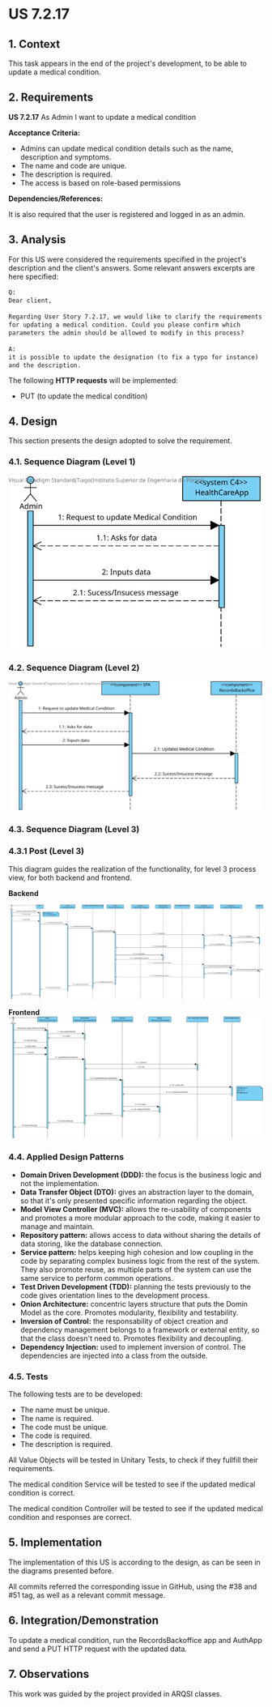 # US 7.2.17

## 1. Context

This task appears in the end of the project's development, to be able to update a medical condition.


## 2. Requirements

**US 7.2.17** As Admin I want to update a medical condition

**Acceptance Criteria:**

- Admins can update medical condition details such as the name, description and symptoms.
- The name and code are unique.
- The description is required.
- The access is based on role-based permissions

**Dependencies/References:**

It is also required that the user is registered and logged in as an admin.


## 3. Analysis

For this US were considered the requirements specified in the project's description and the client's answers. 
Some relevant answers excerpts are here specified:

```
Q: 
Dear client,

Regarding User Story 7.2.17, we would like to clarify the requirements for updating a medical condition. Could you please confirm which parameters the admin should be allowed to modify in this process?

A: 
it is possible to update the designation (to fix a typo for instance) and the description.

```

The following **HTTP requests** will be implemented:
- PUT (to update the medical condition)

## 4. Design

This section presents the design adopted to solve the requirement.

### 4.1. Sequence Diagram (Level 1)

![SSD_Lvl1.png](SD1.svg) 


### 4.2. Sequence Diagram (Level 2)

![SSD_Lvl1.png](SD2.svg) 


### 4.3. Sequence Diagram (Level 3)

### 4.3.1 Post (Level 3)
This diagram guides the realization of the functionality, for level 3 process view, for both backend and frontend.

**Backend**

![USback](SD3Backend.svg)

**Frontend**
![USfront](SD3Frontend.svg)



### 4.4. Applied Design Patterns

- **Domain Driven Development (DDD):** the focus is the business logic and not the implementation.
- **Data Transfer Object (DTO):** gives an abstraction layer to the domain, so that it's only presented specific information regarding the object.
- **Model View Controller (MVC):** allows the re-usability of components and promotes a more modular approach to the code, making it easier to manage and maintain.
- **Repository pattern:** allows access to data without sharing the details of data storing, like the database connection.
- **Service pattern:** helps keeping high cohesion and low coupling in the code by separating complex business logic from the rest of the system. They also promote reuse, as multiple parts of the system can use the same service to perform common operations.
- **Test Driven Development (TDD):** planning the tests previously to the code gives orientation lines to the development process.
- **Onion Architecture:** concentric layers structure that puts the Domin Model as the core. Promotes modularity, flexibility and testability.
- **Inversion of Control:** the responsability of object creation and dependency management belongs to a framework or external entity, so that the class doesn't need to. Promotes flexibility and decoupling.
- **Dependency Injection:** used to implement inversion of control. The dependencies are injected into a class from the outside.

### 4.5. Tests

The following tests are to be developed:
- The name must be unique.
- The name is required.
- The code must be unique.
- The code is required.
- The description is required.

All Value Objects will be tested in Unitary Tests, to check if they fullfill their requirements.

The medical condition Service will be tested to see if the updated medical condition is correct.

The medical condition Controller will be tested to see if the updated medical condition and responses are correct.


## 5. Implementation

The implementation of this US is according to the design, as can be seen in the diagrams presented before.

All commits referred the corresponding issue in GitHub, using the #38 and #51 tag, as well as a relevant commit message.


## 6. Integration/Demonstration

To update a medical condition, run the RecordsBackoffice app and AuthApp and send a PUT HTTP request with the updated data.

## 7. Observations

This work was guided by the project provided in ARQSI classes.